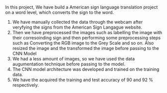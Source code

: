 In this project, We have build a American sign language translation project on a word level, which converts the sign to the word.
1. We have manually collected the data through the webcam after veryfying the signs from the American Sign Langague website.
2. Then we have preprocessed the images such as labelling the image with their corresoinding sign and then performing some preprocessing steps such as Converting the RGB image to the Grey Scale and so on. Also resized the image and the transformed the image before passing to the CNN Model
3. We had a less amount of images, so we have used the data augumentation technique before passing to the model.
4. The CNN model architecture was developed and trained on the training data.
5. We have the acquired the training and test accuracy of 90 and 92 % respectively.
   
